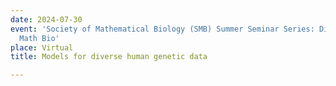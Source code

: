 ```yaml
---
date: 2024-07-30
event: 'Society of Mathematical Biology (SMB) Summer Seminar Series: Diversity in
  Math Bio'
place: Virtual
title: Models for diverse human genetic data

---
```

